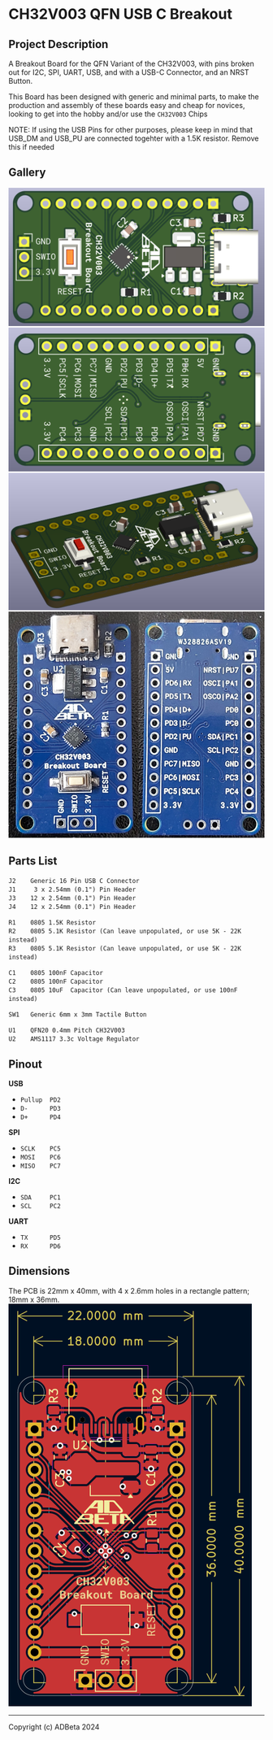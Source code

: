 # CH32V003 QFN USB C Breakout

## Project Description
A Breakout Board for the QFN Variant of the CH32V003, with pins broken out for
I2C, SPI, UART, USB, and with a USB-C Connector, and an NRST Button.  

This Board has been designed with generic and minimal parts, to make the
production and assembly of these boards easy and cheap for novices, looking to
get into the hobby and/or use the `CH32V003` Chips

NOTE: If using the USB Pins for other purposes, please keep in mind that USB_DM
and USB_PU are connected togehter with a 1.5K resistor. Remove this if needed

## Gallery
![Front of Board](/QFN_Board/Images/Front.png?raw=true)
![Back of Board](/QFN_Board/Images/Back.png?raw=true)
![Isometric View of Board](/QFN_Board/Images/Isometric.png?raw=true)
![Real Printed Boards](/QFN_Board/Images/Boards.jpg?raw=true)

## Parts List
`J2    Generic 16 Pin USB C Connector`  
`J1     3 x 2.54mm (0.1") Pin Header`  
`J3    12 x 2.54mm (0.1") Pin Header`  
`J4    12 x 2.54mm (0.1") Pin Header`  

`R1    0805 1.5K Resistor`  
`R2    0805 5.1K Resistor (Can leave unpopulated, or use 5K - 22K instead)`  
`R3    0805 5.1K Resistor (Can leave unpopulated, or use 5K - 22K instead)`  

`C1    0805 100nF Capacitor`  
`C2    0805 100nF Capacitor`  
`C3    0805 10uF  Capacitor (Can leave unpopulated, or use 100nF instead)`  

`SW1   Generic 6mm x 3mm Tactile Button`  

`U1    QFN20 0.4mm Pitch CH32V003`  
`U2    AMS1117 3.3c Voltage Regulator`  

## Pinout
**USB**
   * `Pullup  PD2`
   * `D-      PD3`
   * `D+      PD4`

**SPI**
   * `SCLK    PC5`
   * `MOSI    PC6`
   * `MISO    PC7`

**I2C**
   * `SDA     PC1`
   * `SCL     PC2`

**UART**
   * `TX      PD5`
   * `RX      PD6`

## Dimensions
The PCB is 22mm x 40mm, with 4 x 2.6mm holes in a rectangle pattern; 18mm x 36mm.  
![Drawing of Board](/QFN_Board/Images/Drawing.png?raw=true)

----
Copyright (c) ADBeta 2024
